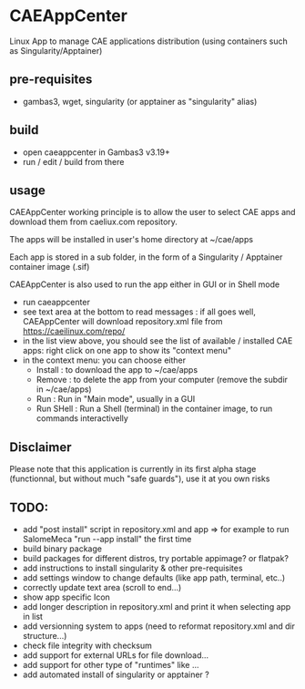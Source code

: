 # CAEAppCenter
Linux App to manage CAE applications distribution (using containers such as Singularity/Apptainer)

## pre-requisites
- gambas3, wget, singularity (or apptainer as "singularity" alias) 

## build
- open caeappcenter in Gambas3 v3.19+
- run / edit / build from there

## usage 
CAEAppCenter working principle is to allow the user to select CAE apps and download them from caeliux.com repository.

The apps will be installed in user's home directory at ~/cae/apps

Each app is stored in a sub folder, in the form of a Singularity / Apptainer container image (.sif)

CAEAppCenter is also used to run the app either in GUI or in Shell mode

- run caeappcenter 
- see text area at the bottom to read messages : 
if all goes well, CAEAppCenter will download repository.xml file from https://caeilinux.com/repo/  
- in the list view above, you should see the list of available / installed CAE apps: right click on one app to show its "context menu"
- in the context menu: you can choose either
  - Install : to download the app to ~/cae/apps
  - Remove : to delete the app from your computer (remove the subdir in ~/cae/apps)
  - Run : Run in "Main mode", usually in a GUI
  - Run SHell : Run a Shell (terminal) in the container image, to run commands interactivelly
  
## Disclaimer
Please note that this application is currently in its first alpha stage (functionnal, but without much "safe guards"), use it at you own risks

## TODO:
- add "post install" script in repository.xml and app => for example to run SalomeMeca "run --app install" the first time
- build binary package
- build packages for different distros, try portable appimage? or flatpak?
- add instructions to install singularity & other pre-requisites 
- add settings window to change defaults (like app path, terminal, etc..)
- correctly update text area (scroll to end...)
- show app specific Icon
- add longer description in repository.xml and  print it when selecting app in list
- add versionning system to apps (need to reformat repository.xml and dir structure...)
- check file integrity with checksum
- add support for external URLs for file download...
- add support for other type of "runtimes" like ...
- add automated install of singularity or apptainer ? 

